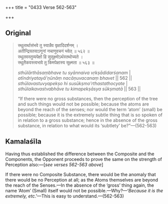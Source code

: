 +++
title = "0433 Verse 562-563"

+++
## Original 
>
> स्थूलार्थासंभवे तु स्यान्नैव वृक्षादिदर्शनम् ।  
> अतीन्द्रियतयाऽणूनां नचाणुवचनं भवेत् ॥ ५६२ ॥  
> स्थूलवस्तुव्यपेक्षो हि सुसूक्ष्मोऽर्थस्तथोच्यते ।  
> स्थूलैकवस्त्वभावे तु किमपेक्षास्य सूक्ष्मता ॥ ५६३ ॥ 
>
> *sthūlārthāsaṃbhave tu syānnaiva vṛkṣādidarśanam* \|  
> *atīndriyatayā'ṇūnāṃ nacāṇuvacanaṃ bhavet* \|\| 562 \|\|  
> *sthūlavastuvyapekṣo hi susūkṣmo'rthastathocyate* \|  
> *sthūlaikavastvabhāve tu kimapekṣāsya sūkṣmatā* \|\| 563 \|\| 
>
> “If there were no gross substances, then the perception of the tree and such things would not be possible; because the atoms are beyond the reach of the senses; nor would the term ‘atom’ (small) be possible; because it is the extremely subtle thing that is so spoken of in relation to a gross substance; hence in the absence of the gross substance, in relation to what would its ‘subtlety’ be?”—(562-563)



## Kamalaśīla

Having thus established the difference between the Composite and the Components, the Opponent proceeds to prove the same on the strength of Perception also:—[*see verses 562-563 above*]

If there were no Composite Substance, there would be the anomaly that there would be no Perception at all; as the Atoms themselves are beyond the reach of the Senses.—In the absence of the ‘gross’ thing again, the name ‘Atom’ (Small) itself would not be possible.—Why?—‘*Because it is the extremely, etc*.’—This is easy to understand.—(562-563)



